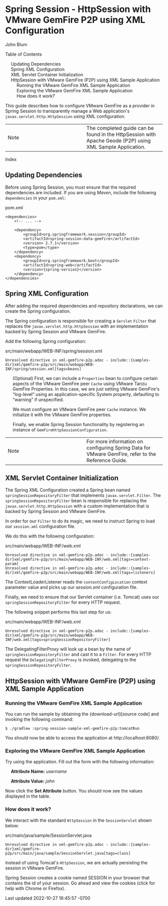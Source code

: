 <div id="header">

# Spring Session - HttpSession with VMware GemFire P2P using XML Configuration


<span id="author" class="author">John Blum</span>  



<div id="toc" class="toc2">

<div id="toctitle">

Table of Contents



- [Updating Dependencies](#spring-session-dependencies)
- [Spring XML Configuration](#httpsession-spring-xml-configuration-p2p)
- [XML Servlet Container
  Initialization](#_xml_servlet_container_initialization)
- [HttpSession with VMware GemFire (P2P) using XML Sample
  Application](#spring-session-sample-xml-geode-p2p)
  - [Running the VMware GemFire XML Sample
    Application](#_running_the_apache_geode_xml_sample_application)
  - [Exploring the VMware GemFire XML Sample
    Application](#_exploring_the_apache_geode_xml_sample_application)
  - [How does it work?](#_how_does_it_work)






<div id="preamble">

<div class="sectionbody">



This guide describes how to configure VMware GemFire as a provider in
Spring Session to transparently manage a Web application's
`javax.servlet.http.HttpSession` using XML configuration.



<div class="admonitionblock note">

<table>
<colgroup>
<col style="width: 50%" />
<col style="width: 50%" />
</colgroup>
<tbody>
<tr class="odd">
<td class="icon"><div class="title">
Note
</td>
<td class="content">The completed guide can be found in the <a
href="#spring-session-sample-xml-geode-p2p">HttpSession with Apache
Geode (P2P) using XML Sample Application</a>.</td>
</tr>
</tbody>
</table>





[Index](../index.html)







<div class="sect1">

## Updating Dependencies

<div class="sectionbody">



Before using Spring Session, you must ensure that the required
dependencies are included. If you are using *Maven*, include the
following `dependencies` in your `pom.xml`:



<div class="listingblock">

<div class="title">

pom.xml



<div class="content">

```highlight
<dependencies>
    <!-- ... -->

    <dependency>
        <groupId>org.springframework.session</groupId>
        <artifactId>spring-session-data-gemfire</artifactId>
        <version> 2.7.1</version>
        <type>pom</type>
    </dependency>
    <dependency>
        <groupId>org.springframework.boot</groupId>
        <artifactId>spring-web</artifactId>
        <version>{spring-version}</version>
    </dependency>
</dependencies>
```









<div class="sect1">

## Spring XML Configuration

<div class="sectionbody">



After adding the required dependencies and repository declarations, we
can create the Spring configuration.





The Spring configuration is responsible for creating a `Servlet`
`Filter` that replaces the `javax.servlet.http.HttpSession` with an
implementation backed by Spring Session and VMware GemFire.





Add the following Spring configuration:



<div class="listingblock">

<div class="title">

src/main/webapp/WEB-INF/spring/session.xml



<div class="content">

```highlight
Unresolved directive in xml-gemfire-p2p.adoc - include::{samples-dir}xml/gemfire-p2p/src/main/webapp/WEB-INF/spring/session.xml[tags=beans]
```





<div class="colist arabic">

1.  (Optional) First, we can include a `Properties` bean to configure
    certain aspects of the VMware GemFire peer `Cache` using [VMware Tanzu
    GemFire
    Properties](https://geode.apache.org/docs/guide/%7Bmaster-data-store-version%7D/reference/topics/gemfire_properties.html).
    In this case, we are just setting VMware GemFire's “log-level” using
    an application-specific System property, defaulting to “warning” if
    unspecified.

2.  We must configure an VMware GemFire peer `Cache` instance. We
    initialize it with the VMware GemFire properties.

3.  Finally, we enable Spring Session functionality by registering an
    instance of `GemFireHttpSessionConfiguration`.



<div class="admonitionblock note">

<table>
<colgroup>
<col style="width: 50%" />
<col style="width: 50%" />
</colgroup>
<tbody>
<tr class="odd">
<td class="icon"><div class="title">
Note
</td>
<td class="content">For more information on configuring Spring Data for
VMware GemFire, refer to the <a
href="https://docs.spring.io/spring-data/geode/docs/current/reference/html">Reference
Guide</a>.</td>
</tr>
</tbody>
</table>







<div class="sect1">

## XML Servlet Container Initialization

<div class="sectionbody">



The [Spring XML
Configuration](#httpsession-spring-xml-configuration-p2p) created a
Spring bean named `springSessionRepositoryFilter` that implements
`javax.servlet.Filter`. The `springSessionRepositoryFilter` bean is
responsible for replacing the `javax.servlet.http.HttpSession` with a
custom implementation that is backed by Spring Session and VMware GemFire.





In order for our `Filter` to do its magic, we need to instruct Spring to
load our `session.xml` configuration file.





We do this with the following configuration:



<div class="listingblock">

<div class="title">

src/main/webapp/WEB-INF/web.xml



<div class="content">

```highlight
Unresolved directive in xml-gemfire-p2p.adoc - include::{samples-dir}xml/gemfire-p2p/src/main/webapp/WEB-INF/web.xml[tags=context-param]
Unresolved directive in xml-gemfire-p2p.adoc - include::{samples-dir}xml/gemfire-p2p/src/main/webapp/WEB-INF/web.xml[tags=listeners]
```







The
[ContextLoaderListener](https://docs.spring.io/spring/docs/current/spring-framework-reference/htmlsingle/#context-create)
reads the `contextConfigLocation` context parameter value and picks up
our *session.xml* configuration file.





Finally, we need to ensure that our Servlet container (i.e. Tomcat) uses
our `springSessionRepositoryFilter` for every HTTP request.





The following snippet performs this last step for us:



<div class="listingblock">

<div class="title">

src/main/webapp/WEB-INF/web.xml



<div class="content">

```highlight
Unresolved directive in xml-gemfire-p2p.adoc - include::{samples-dir}xml/gemfire-p2p/src/main/webapp/WEB-INF/web.xml[tags=springSessionRepositoryFilter]
```







The
[DelegatingFilterProxy](https://docs.spring.io/spring-framework/docs/current/javadoc-api/org/springframework/web/filter/DelegatingFilterProxy.html)
will look up a bean by the name of `springSessionRepositoryFilter` and
cast it to a `Filter`. For every HTTP request the
`DelegatingFilterProxy` is invoked, delegating to the
`springSessionRepositoryFilter`.







<div class="sect1">

## HttpSession with VMware GemFire (P2P) using XML Sample Application

<div class="sectionbody">

<div class="sect2">

### Running the VMware GemFire XML Sample Application



You can run the sample by obtaining the {download-url}\[source code\]
and invoking the following command:



<div class="listingblock">

<div class="content">

    $ ./gradlew :spring-session-sample-xml-gemfire-p2p:tomcatRun







You should now be able to access the application at
<a href="http://localhost:8080/" class="bare">http://localhost:8080/</a>.





<div class="sect2">

### Exploring the VMware GemFire XML Sample Application



Try using the application. Fill out the form with the following
information:



<div class="ulist">

- **Attribute Name:** *username*

- **Attribute Value:** *john*





Now click the **Set Attribute** button. You should now see the values
displayed in the table.





<div class="sect2">

### How does it work?



We interact with the standard `HttpSession` in the `SessionServlet`
shown below:



<div class="listingblock">

<div class="title">

src/main/java/sample/SessionServlet.java



<div class="content">

```highlight
Unresolved directive in xml-gemfire-p2p.adoc - include::{samples-dir}xml/gemfire-p2p/src/main/java/sample/SessionServlet.java[tags=class]
```







Instead of using Tomcat's `HttpSession`, we are actually persisting the
session in VMware GemFire.





Spring Session creates a cookie named SESSION in your browser that
contains the id of your session. Go ahead and view the cookies (click
for help with
[Chrome](https://developer.chrome.com/devtools/docs/resources#cookies)
or
[Firefox](https://getfirebug.com/wiki/index.php/Cookies_Panel#Cookies_List)).











<div id="footer">

<div id="footer-text">

Last updated 2022-10-27 16:45:57 -0700




